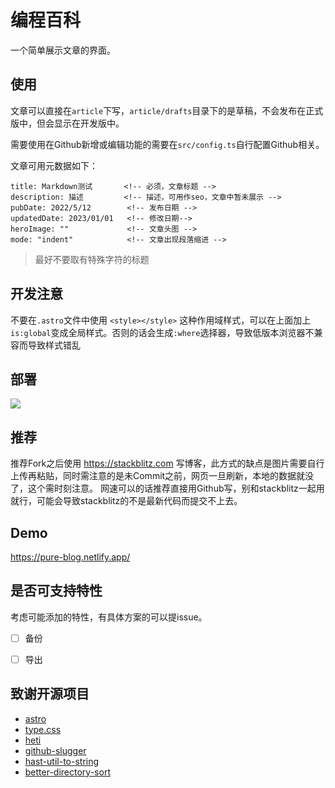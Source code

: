 # 编程百科

一个简单展示文章的界面。

## 使用

文章可以直接在`article`下写，`article/drafts`目录下的是草稿，不会发布在正式版中，但会显示在开发版中。

需要使用在Github新增或编辑功能的需要在`src/config.ts`自行配置Github相关。

文章可用元数据如下：
```
title: Markdown测试       <!-- 必须，文章标题 -->
description: 描述         <!-- 描述，可用作seo，文章中暂未展示 -->
pubDate: 2022/5/12        <!-- 发布日期 -->
updatedDate: 2023/01/01   <!-- 修改日期-->
heroImage: ""             <!-- 文章头图 -->
mode: "indent"            <!-- 文章出现段落缩进 -->
```

> 最好不要取有特殊字符的标题

## 开发注意

不要在`.astro`文件中使用 `<style></style>` 这种作用域样式，可以在上面加上`is:global`变成全局样式。否则的话会生成`:where`选择器，导致低版本浏览器不兼容而导致样式错乱

## 部署
[![](https://www.netlify.com/img/deploy/button.svg)](https://app.netlify.com/start/deploy?repository=https://github.com/npmrun/pure-blog)

## 推荐
推荐Fork之后使用 https://stackblitz.com 写博客，此方式的缺点是图片需要自行上传再粘贴，同时需注意的是未Commit之前，网页一旦刷新，本地的数据就没了，这个需时刻注意。
网速可以的话推荐直接用Github写，别和stackblitz一起用就行，可能会导致stackblitz的不是最新代码而提交不上去。

## Demo
https://pure-blog.netlify.app/

## 是否可支持特性

考虑可能添加的特性，有具体方案的可以提issue。

- [ ] 备份
- [ ] 导出


## 致谢开源项目
- [astro](https://github.com/withastro/astro) 
- [type.css](https://github.com/sofish/typo.css) 
- [heti](https://github.com/sivan/heti)
- [github-slugger](https://github.com/Flet/github-slugger)
- [hast-util-to-string](https://github.com/rehypejs/rehype-minify/tree/main)
- [better-directory-sort](https://www.npmjs.com/package/better-directory-sort)
